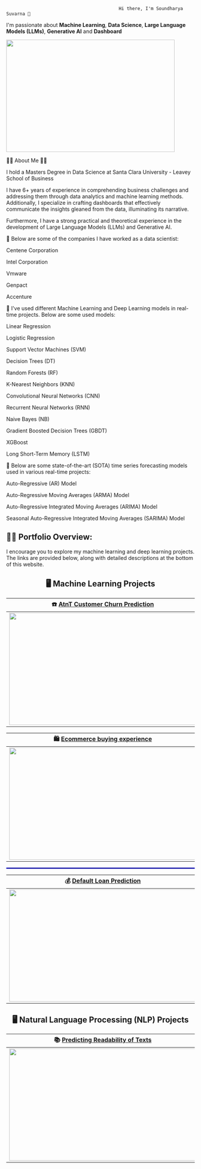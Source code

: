                                                        
                                              Hi there, I'm Soundharya Suvarna 👋

I'm passionate about __Machine Learning__, __Data Science__, __Large Language Models (LLMs)__, __Generative AI__ and __Dashboard__

   <img src = "https://github.com/soundharyasuvarna/Images/blob/main/PP.JPG" width = 450 height = 300/>

🙋‍♂️ About Me 💼🎒

I hold a Masters Degree in Data Science at Santa Clara University - Leavey School of Business

I have 6+ years of experience in comprehending business challenges and addressing them through data analytics and machine learning methods. Additionally, I specialize in crafting dashboards that effectively communicate the insights gleaned from the data, illuminating its narrative.

Furthermore, I have a strong practical and theoretical experience in the development of Large Language Models (LLMs) and Generative AI.

🔭 Below are some of the companies I have worked as a data scientist:

Centene Corporation

Intel Corporation

Vmware

Genpact

Accenture

🔭 I've used different Machine Learning and Deep Learning models in real-time projects. Below are some used models:

Linear Regression

Logistic Regression

Support Vector Machines (SVM)

Decision Trees (DT)

Random Forests (RF)

K-Nearest Neighbors (KNN)

Convolutional Neural Networks (CNN)

Recurrent Neural Networks (RNN)

Naive Bayes (NB)

Gradient Boosted Decision Trees (GBDT)

XGBoost

Long Short-Term Memory (LSTM)

🔭 Below are some state-of-the-art (SOTA) time series forecasting models used in various real-time projects:

Auto-Regressive (AR) Model

Auto-Regressive Moving Averages (ARMA) Model

Auto-Regressive Integrated Moving Averages (ARIMA) Model

Seasonal Auto-Regressive Integrated Moving Averages (SARIMA) Model

## 💼🎒 Portfolio Overview:

I encourage you to explore my machine learning and deep learning projects. The links are provided below, along with detailed descriptions at the bottom of this website. 


<h2 align = "center"> 🖥 Machine Learning Projects </h2> 


| ☎️ [AtnT Customer Churn Prediction](https://github.com/soundharyasuvarna/ATnT-customer-churn-analysis)|
| :-: |
[<img src = "https://github.com/soundharyasuvarna/Images/blob/main/Predicting-Churn.jpg" width = 500 height = 300/>](https://github.com/soundharyasuvarna/ATnT-customer-churn-analysis)|

| 🛍 [Ecommerce buying experience](https://github.com/soundharyasuvarna/ecommerce-store-buying-experience)| 
| :-: |
| [<img src = "https://github.com/soundharyasuvarna/Images/blob/main/shopping.jpg" width = 500 height = 300/>](https://github.com/soundharyasuvarna/ecommerce-store-buying-experience)| 
<hr style="border:0.01px solid blue">

| 💰 [Default Loan Prediction](https://github.com/soundharyasuvarna/Default-Loan-Prediction-)|
| :-: |
| [<img src = "https://github.com/soundharyasuvarna/Images/blob/main/loan.jpg" width = 500 height = 300/>](https://github.com/soundharyasuvarna/Default-Loan-Prediction-)| 

<h2 align = "center"> 🖥 Natural Language Processing (NLP) Projects</h2> 

| 📚 [Predicting Readability of Texts](https://github.com/soundharyasuvarna/Predicting-readlity-of-texts---NLP)|
| :-: |
| [<img src = "https://github.com/soundharyasuvarna/Images/blob/main/predictablity.jpg" height = 300 width = 500/>](https://github.com/soundharyasuvarna/Predicting-readlity-of-texts---NLP)| 
